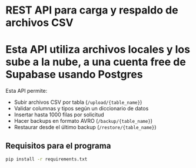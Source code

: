 # REST API para carga y respaldo de archivos CSV
# Esta API utiliza archivos locales y los sube a la nube, a una cuenta free de Supabase usando Postgres

Esta API permite:

- Subir archivos CSV por tabla (`/upload/{table_name}`)
- Validar columnas y tipos según un diccionario de datos
- Insertar hasta 1000 filas por solicitud
- Hacer backups en formato AVRO (`/backup/{table_name}`)
- Restaurar desde el último backup (`/restore/{table_name}`)

## Requisitos para el programa

```bash
pip install -r requirements.txt